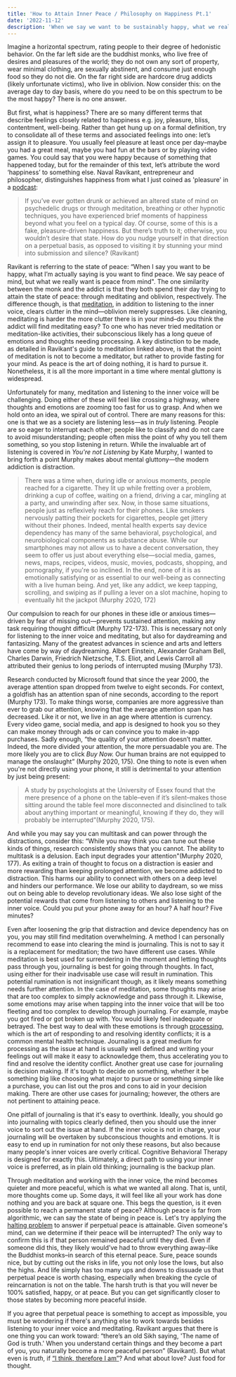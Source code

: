 ```yaml
---
title: 'How to Attain Inner Peace / Philosophy on Happiness Pt.1'
date: '2022-11-12'
description: 'When we say we want to be sustainably happy, what we really want is perpetual peace. In this guide, we will cover peace and ways to clear your mind'
---
```


Imagine a horizontal spectrum, rating people to their degree of hedonistic behavior. On the far left side are the buddhist monks, who live free of desires and pleasures of the world; they do not own any sort of property, wear minimal clothing, are sexually abstinent, and consume just enough food so they do not die. On the far right side are hardcore drug addicts (likely unfortunate victims), who live in oblivion. Now consider this: on the average day to day basis, where do you need to be on this spectrum to be the most happy? There is no one answer.

But first, what is happiness? There are so many different terms that describe feelings closely related to happiness e.g. joy, pleasure, bliss, contentment, well-being. Rather than get hung up on a formal definition, try to consolidate all of these terms and associated feelings into one: let’s assign it to pleasure. You usually feel pleasure at least once per day–maybe you had a great meal, maybe you had fun at the bars or by playing video games. You could say that you were happy because of something that happened today, but for the remainder of this text, let’s attribute the word ‘happiness’ to something else. Naval Ravikant, entrepreneur and philosopher, distinguishes happiness from what I just coined as 'pleasure' in a [podcast](https://nav.al/happiness):

> If you’ve ever gotten drunk or achieved an altered state of mind on psychedelic drugs or through meditation, breathing or other hypnotic techniques, you have experienced brief moments of happiness beyond what you feel on a typical day. Of course, some of this is a fake, pleasure-driven happiness. But there’s truth to it; otherwise, you wouldn’t desire that state. How do you nudge yourself in that direction on a perpetual basis, as opposed to visiting it by stunning your mind into submission and silence? (Ravikant)

Ravikant is referring to the state of peace: “When I say you want to be happy, what I’m actually saying is you want to find peace. We say peace of mind, but what we really want is peace from mind". The one similarity between the monk and the addict is that they both spend their day trying to attain the state of peace: through meditating and oblivion, respectively. The difference though, is that [meditation](https://twitter.com/naval/status/1261481222359801856), in addition to listening to the inner voice, clears clutter in the mind—oblivion merely suppresses. Like cleaning, meditating is harder the more clutter there is in your mind–do you think the addict will find meditating easy? To one who has never tried meditation or meditation-like activities, their subconscious likely has a long queue of emotions and thoughts needing processing. A key distinction to be made, as detailed in Ravikant's guide to meditation linked above, is that the point of meditation is not to become a meditator, but rather to provide fasting for your mind. As peace is the art of doing nothing, it is hard to pursue it. Nonetheless, it is all the more important in a time where mental gluttony is widespread.

Unfortunately for many, meditation and listening to the inner voice will be challenging. Doing either of these will feel like crossing a highway, where thoughts and emotions are zooming too fast for us to grasp. And when we hold onto an idea, we spiral out of control. There are many reasons for this: one is that we as a society are listening less—as in _truly_ listening. People are so eager to interrupt each other; people like to classify and do not care to avoid misunderstanding; people often miss the point of why you tell them something, so you stop listening in return. While the invaluable art of listening is covered in _You're not Listening_ by Kate Murphy, I wanted to bring forth a point Murphy makes about mental gluttony—the modern addiction is distraction.

> There was a time when, during idle or anxious moments, people reached for a cigarette. They lit up while fretting over a problem, drinking a cup of coffee, waiting on a friend, driving a car, mingling at a party, and unwinding after sex. Now, in those same situations, people just as reflexively reach for their phones. Like smokers nervously patting their pockets for cigarettes, people get jittery without their phones. Indeed, mental health experts say device dependency has many of the same behavioral, psychological, and neurobiological components as substance abuse. While our smartphones may not allow us to have a decent conversation, they seem to offer us just about everything else—social media, games, news, maps, recipes, videos, music, movies, podcasts, shopping, and pornography, if you're so inclined. In the end, none of it is as emotionally satisfying or as essential to our well-being as connecting with a live human being. And yet, like any addict, we keep tapping, scrolling, and swiping as if pulling a lever on a slot machine, hoping to eventually hit the jackpot (Murphy 2020, 172)

Our compulsion to reach for our phones in these idle or anxious times—driven by fear of missing out—prevents sustained attention, making any task requiring thought difficult (Murphy 172-173). This is necessary not only for listening to the inner voice and meditating, but also for daydreaming and fantasizing. Many of the greatest advances in science and arts and letters have come by way of daydreaming. Albert Einstein, Alexander Graham Bell, Charles Darwin, Friedrich Nietzsche, T.S. Eliot, and Lewis Carroll all attributed their genius to long periods of interrupted musing (Murphy 173).

Research conducted by Microsoft found that since the year 2000, the average attention span dropped from twelve to eight seconds. For context, a goldfish has an attention span of nine seconds, according to the report (Murphy 173). To make things worse, companies are more aggressive than ever to grab our attention, knowing that the average attention span has decreased. Like it or not, we live in an age where attention is currency. Every video game, social media, and app is designed to hook you so they can make money through ads or can convince you to make in-app purchases. Sadly enough, “the quality of your attention doesn’t matter. Indeed, the more divided your attention, the more persuadable you are. The more likely you are to click _Buy Now._ Our human brains are not equipped to manage the onslaught” (Murphy 2020, 175). One thing to note is even when you're not directly using your phone, it still is detrimental to your attention by just being present:

> A study by psychologists at the University of Essex found that the mere presence of a phone on the table–even if it’s silent–makes those sitting around the table feel more disconnected and disinclined to talk about anything important or meaningful, knowing if they do, they will probably be interrupted”(Murphy 2020, 175).

And while you may say you can multitask and can power through the distractions, consider this: “While you may think you can tune out these kinds of things, research consistently shows that you cannot. The ability to multitask is a delusion. Each input degrades your attention"(Murphy 2020, 177). As exiting a train of thought to focus on a distraction is easier and more rewarding than keeping prolonged attention, we become addicted to distraction. This harms our ability to connect with others on a deep level and hinders our performance. We lose our ability to daydream, so we miss out on being able to develop revolutionary ideas. We also lose sight of the potential rewards that come from listening to others and listening to the inner voice. Could you put your phone away for an hour? A half hour? Five minutes?

Even after loosening the grip that distraction and device dependency has on you, you may still find meditation overwhelming. A method I can personally recommend to ease into clearing the mind is journaling. This is not to say it is a replacement for meditation; the two have different use cases. While meditation is best used for surrendering in the moment and letting thoughts pass through you, journaling is best for going through thoughts. In fact, using either for their inadvisable use case will result in rumination. This potential rumination is not insignificant though, as it likely means something needs further attention. In the case of meditation, some thoughts may arise that are too complex to simply acknowledge and pass through it. Likewise, some emotions may arise when tapping into the inner voice that will be too fleeting and too complex to develop through journaling. For example, maybe you got fired or got broken up with. You would likely feel inadequate or betrayed. The best way to deal with these emotions is through [processing](https://youtu.be/_tLxPkbXkEc), which is the art of responding to and resolving identity conflicts; it is a common mental health technique. Journaling is a great medium for processing as the issue at hand is usually well defined and writing your feelings out will make it easy to acknowledge them, thus accelerating you to find and resolve the identity conflict. Another great use case for journaling is decision making. If it's tough to decide on something, whether it be something big like choosing what major to pursue or something simple like a purchase, you can list out the pros and cons to aid in your decision making. There are other use cases for journaling; however, the others are not pertinent to attaining peace.

One pitfall of journaling is that it's easy to overthink. Ideally, you should go into journaling with topics clearly defined, then you should use the inner voice to sort out the issue at hand. If the inner voice is not in charge, your journaling will be overtaken by subconscious thoughts and emotions. It is easy to end up in rumination for not only these reasons, but also because many people's inner voices are overly critical. Cognitive Behavioral Therapy is designed for exactly this. Ultimately, a direct path to using your inner voice is preferred, as in plain old thinking; journaling is the backup plan.

Through meditation and working with the inner voice, the mind becomes quieter and more peaceful, which is what we wanted all along. That is, until, more thoughts come up. Some days, it will feel like all your work has done nothing and you are back at square one. This begs the question, is it even possible to reach a permanent state of peace? Although peace is far from algorithmic, we can say the state of being in peace is. Let's try applying the [halting problem](https://en.wikipedia.org/wiki/Halting_problem) to answer if perpetual peace is attainable. Given someone's mind, can we determine if their peace will be interrupted? The only way to confirm this is if that person remained peaceful until they died. Even if someone did this, they likely would’ve had to throw everything away–like the Buddhist monks–in search of this eternal peace. Sure, peace sounds nice, but by cutting out the risks in life, you not only lose the lows, but also the highs. And life simply has too many ups and downs to dissuade us that perpetual peace is worth chasing, especially when breaking the cycle of reincarnation is not on the table. The harsh truth is that you will never be 100% satisfied, happy, or at peace. But you can get significantly closer to those states by becoming more peaceful inside.

If you agree that perpetual peace is something to accept as impossible, you must be wondering if there's anything else to work towards besides listening to your inner voice and meditating. Ravikant argues that there is one thing you can work toward: “there’s an old Sikh saying, 'The name of God is truth.' When you understand certain things and they become a part of you, you naturally become a more peaceful person” (Ravikant). But what even is _truth_, if [“I think, therefore I am”](https://en.wikipedia.org/wiki/Cogito,_ergo_sum)? And what about love? Just food for thought.
